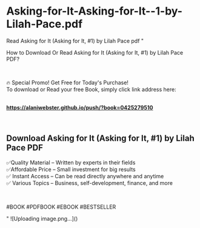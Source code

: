 # Asking-for-It-Asking-for-It--1-by-Lilah-Pace.pdf
Read Asking for It (Asking for It, #1) by Lilah Pace pdf
"<p>How to Download Or Read Asking for It (Asking for It, #1) by Lilah Pace PDF?</p>
<p>&nbsp;</p>
<p>&#128293;  Special Promo! Get Free for Today's Purchase!<br />To download or Read your free Book, simply click link address here:&nbsp;<br />&nbsp;</p>
<p><a href=""https://alaniwebster.github.io/push/?book=0425279510""><strong>https://alaniwebster.github.io/push/?book=0425279510</strong></a></p>
<p>&nbsp;</p>
<h2>Download Asking for It (Asking for It, #1) by Lilah Pace PDF</h2>
<p>&#x2705;Quality Material &ndash; Written by experts in their fields<br />&#x2705;Affordable Price &ndash; Small investment for big results<br />&#x2705; Instant Access &ndash; Can be read directly anywhere and anytime<br />&#x2705; Various Topics &ndash; Business, self-development, finance, and more</p>
<p>&nbsp;</p>
<p>#BOOK #PDFBOOK #EBOOK #BESTSELLER</p>
"
![Uploading image.png…]()
